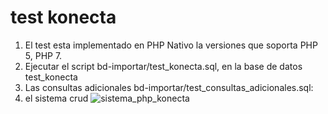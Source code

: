 # test konecta
1. El test esta implementado en PHP Nativo la versiones que soporta PHP 5, PHP 7.
2. Ejecutar el script bd-importar/test_konecta.sql, en la base de datos test_konecta
3. Las consultas adicionales bd-importar/test_consultas_adicionales.sql:                                                                                                                                                                                                                                                                                                               
4. el sistema crud 
![sistema_php_konecta](https://user-images.githubusercontent.com/13879086/167273895-cbbeeba5-d58d-4db6-bdd6-153abac7105e.png)

